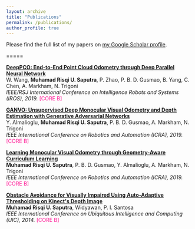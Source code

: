 ```yaml
---
layout: archive
title: "Publications"
permalink: /publications/
author_profile: true
---
```

Please find the full list of my papers on [my Google Scholar profile](https://scholar.google.com/citations?user=7wZkVT8AAAAJ&hl=en).

=====

<b>[DeepPCO: End-to-End Point Cloud Odometry through Deep Parallel Neural Network](https://risqiutama.github.io/publication/deeppco_iros_2019) </b> 
<br> W. Wang, <b>Muhamad Risqi U. Saputra</b>, P. Zhao, P. B. D. Gusmao, B. Yang, C. Chen, A. Markham, N. Trigoni <br>
<i> IEEE/RSJ International Conference on Intelligence Robots and Systems (IROS), 2019. </i> <font color="#FF1493">[CORE B]</font>

<b>[GANVO: Unsupervised Deep Monocular Visual Odometry and Depth Estimation with Generative Adversarial Networks](https://risqiutama.github.io/publication/ganvo_icra_2019) </b> 
<br>  Y. Almalioglu, <b>Muhamad Risqi U. Saputra</b>, P. B. D. Gusmao, A. Markham, N. Trigoni <br>
<i> IEEE International Conference on Robotics and Automation (ICRA), 2019. </i> <font color="#FF1493">[CORE B]</font>

<b>[Learning Monocular Visual Odometry through Geometry-Aware Curriculum Learning](https://risqiutama.github.io/publication/clvo_icra_2019) </b> 
<br> <b>Muhamad Risqi U. Saputra</b>, P. B. D. Gusmao, Y. Almalioglu, A. Markham, N. Trigoni <br>
<i> IEEE International Conference on Robotics and Automation (ICRA), 2019. </i> <font color="#FF1493">[CORE B]</font>

<b>[Obstacle Avoidance for Visually Impaired Using Auto-Adaptive Thresholding on Kinect's Depth Image](https://risqiutama.github.io/publication/uic_2014) </b> 
<br> <b>Muhamad Risqi U. Saputra</b>, Widyawan, P. I. Santosa <br>
<i> IEEE International Conference on Ubiquitous Intelligence and Computing (UIC), 2014. </i> <font color="#FF1493">[CORE B]</font>

